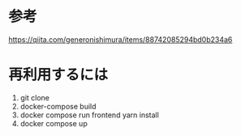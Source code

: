 # 参考

https://qiita.com/generonishimura/items/88742085294bd0b234a6

# 再利用するには

1. git clone 
1. docker-compose build
1. docker compose run frontend yarn install
2. docker compose up
